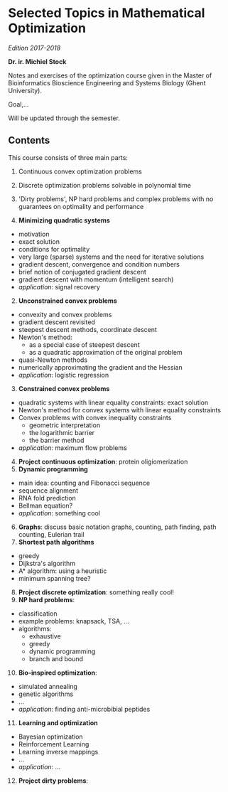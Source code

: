# Selected Topics in Mathematical Optimization

*Edition 2017-2018*

**Dr. ir. Michiel Stock**

Notes and exercises of the optimization course given in the Master of Bioinformatics Bioscience Engineering and Systems Biology (Ghent University).

Goal,...

Will be updated through the semester.

## Contents

This course consists of three main parts:
1. Continuous convex optimization problems
2. Discrete optimization problems solvable in polynomial time
3. 'Dirty problems', NP hard problems and complex problems with no guarantees on optimality and performance


1. **Minimizing quadratic systems**
  - motivation
  - exact solution
  - conditions for optimality
  - very large (sparse) systems and the need for iterative solutions
  - gradient descent, convergence and condition numbers
  - brief notion of conjugated gradient descent
  - gradient descent with momentum (intelligent search)
  - *application*: signal recovery
2. **Unconstrained convex problems**
  - convexity and convex problems
  - gradient descent revisited
  - steepest descent methods, coordinate descent
  - Newton's method:
    - as a special case of steepest descent
    - as a quadratic approximation of the original problem
  - quasi-Newton methods
  - numerically approximating the gradient and the Hessian
  - *application*: logistic regression
3. **Constrained convex problems**
  - quadratic systems with linear equality constraints: exact solution
  - Newton's method for convex systems with linear equality constraints
  - Convex problems with convex inequality constraints
    - geometric interpretation
    - the logarithmic barrier
    - the barrier method
  - *application*: maximum flow problems
4. **Project continuous optimization**: protein oligiomerization
5. **Dynamic programming**
  - main idea: counting and Fibonacci sequence
  - sequence alignment
  - RNA fold prediction
  - Bellman equation?
  - *application*: something cool
6. **Graphs**: discuss basic notation graphs, counting, path finding, path counting, Eulerian trail
7. **Shortest path algorithms**
  - greedy
  - Dijkstra's algorithm
  - A* algorithm: using a heuristic
  - minimum spanning tree?
8. **Project discrete optimization**: something really cool!
9. **NP hard problems**:
  - classification
  - example problems: knapsack, TSA, ...
  - algorithms:
    - exhaustive
    - greedy
    - dynamic programming
    - branch and bound
10. **Bio-inspired optimization**:
  - simulated annealing
  - genetic algorithms
  - ...
  - *application*: finding anti-microbibial peptides
11. **Learning and optimization**
  - Bayesian optimization
  - Reinforcement Learning
  - Learning inverse mappings
  - ...
  - *application*: ...
12. **Project dirty problems**: 
